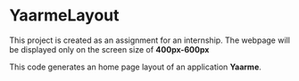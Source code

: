 # YaarmeLayout

This project is created as an assignment for an internship.
The webpage will be displayed only on the screen size of **400px-600px**

This code generates an home page layout of an application **Yaarme**.
